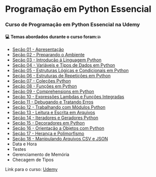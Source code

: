 # Programação em Python Essencial
### Curso de Programação em Python Essencial na Udemy
#### :computer: Temas abordados durante o curso foram::boom:
- [Seção 01 - Apresentação](https://github.com/romulovieira777/Programacao_em_Python_Essencial/tree/master/Se%C3%A7%C3%A3o%2001%20-%20Apresenta%C3%A7%C3%A3o)
- [Seção 02 - Preparando o Ambiente](https://github.com/romulovieira777/Programacao_em_Python_Essencial/tree/master/Se%C3%A7%C3%A3o%2002%20-%20Preparando%20o%20Ambiente)
- [Seção 03 - Introdução á Linguagem Python](https://github.com/romulovieira777/Programacao_em_Python_Essencial/tree/master/Se%C3%A7%C3%A3o%2003%20-%20Introdu%C3%A7%C3%A3o%20%C3%A1%20Linguagem%20Python)
- [Seção 04 - Variáveis e Tipos de Dados em Python](https://github.com/romulovieira777/Programacao_em_Python_Essencial/tree/master/Se%C3%A7%C3%A3o%2004%20-%20Vari%C3%A1veis%20e%20Tipos%20de%20Dados%20em%20Python)
- [Seção 05 - Estruturas Lógicas e Condicionais em Python](https://github.com/romulovieira777/Programacao_em_Python_Essencial/tree/master/Se%C3%A7%C3%A3o%2005%20-%20Estruturas%20L%C3%B3gicas%20e%20Condicionais%20em%20Python)
- [Seção 06 - Estruturas de Repetições em Python](https://github.com/romulovieira777/Programacao_em_Python_Essencial/tree/master/Se%C3%A7%C3%A3o%2006%20-%20Estruturas%20de%20Repeti%C3%A7%C3%A3o%20em%20Python)
- [Seção 07 - Coleções Python](https://github.com/romulovieira777/Programacao_em_Python_Essencial/tree/master/Se%C3%A7%C3%A3o%2007%20-%20Cole%C3%A7%C3%B5es%20Python)
- [Seção 08 - Funções em Python](https://github.com/romulovieira777/Programacao_em_Python_Essencial/tree/master/Se%C3%A7%C3%A3o%2008%20-%20Fun%C3%A7%C3%B5es%20em%20Python)
- [Seção 09 - Comprehensions em Python](https://github.com/romulovieira777/Programacao_em_Python_Essencial/tree/master/Se%C3%A7%C3%A3o%2009%20-%20Comprehensions%20em%20Python)
- [Seção 10 - Expressões Lambdas e Funções Integradas](https://github.com/romulovieira777/Programacao_em_Python_Essencial/tree/master/Se%C3%A7%C3%A3o%2010%20-%20Epress%C3%B5es%20Lambdas%20e%20Fun%C3%A7%C3%B5es%20Integradas)
- [Seção 11 - Debugando e Tratando Erros](https://github.com/romulovieira777/Programacao_em_Python_Essencial/tree/master/Se%C3%A7%C3%A3o%2011%20-%20Debugando%20e%20Tratando%20Erros)
- [Seção 12 - Trabalhando com Módulos Python](https://github.com/romulovieira777/Programacao_em_Python_Essencial/tree/master/Se%C3%A7%C3%A3o%2012%20-%20Trabalhando%20com%20M%C3%B3dulos%20Python)
- [Seção 13 - Leitura e Escrita em Arquivos](https://github.com/romulovieira777/Programacao_em_Python_Essencial/tree/master/Se%C3%A7%C3%A3o%2013%20-%20Leitura%20e%20Escrita%20em%20Arquivos)
- [Seção 14 - Iteradores e Geradores Python](https://github.com/romulovieira777/Programacao_em_Python_Essencial/tree/master/Se%C3%A7%C3%A3o%2014%20-%20Iteradores%20e%20Geradores%20Python)
- [Seção 15 - Decoradores em Python](https://github.com/romulovieira777/Programacao_em_Python_Essencial/tree/master/Se%C3%A7%C3%A3o%2015%20-%20Decoradores%20em%20Python)
- [Seção 16 - Orientação a Objetos com Python](https://github.com/romulovieira777/Programacao_em_Python_Essencial/tree/master/Se%C3%A7%C3%A3o%2016%20-%20Orienta%C3%A7%C3%A3o%20a%20Objetos%20com%20Python)
- [Seção 17 - Herança e Polimorfismo](https://github.com/romulovieira777/Programacao_em_Python_Essencial/tree/master/Se%C3%A7%C3%A3o%2017%20-%20Heran%C3%A7a%20e%20Polimorfismo)
- [Seção 18 - Manipulando Arquivos CSV e JSON](https://github.com/romulovieira777/Programacao_em_Python_Essencial/tree/master/Se%C3%A7%C3%A3o%2018%20-%20Manipulando%20Arquivos%20CSV%20e%20JSON)
- Data e Hora
- Testes
- Gerenciamento de Memória
- Checagem de Tipos

Link para o curso: [Udemy](https://www.udemy.com/course/curso-de-programacao-em-python-do-basico-ao-avancado/)
